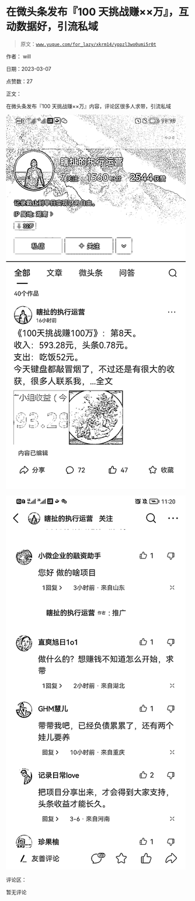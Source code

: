 # 在微头条发布『100 天挑战赚××万』，互动数据好，引流私域

> 原文：[`www.yuque.com/for_lazy/xkrm14/yppzl3wo0umi5r0t`](https://www.yuque.com/for_lazy/xkrm14/yppzl3wo0umi5r0t)



作者： will 

日期：2023-03-07 

点赞数：27 

正文： 

在微头条发布『100 天挑战赚××万』内容，评论区很多人求带，引流私域 

![](img/047fe01b698318c85870c66e883f99b9.png) 

![](img/6ee892c0dc4551f566c34dce6d44173d.png) 

评论区： 

暂无评论 

